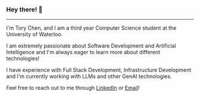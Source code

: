 ### Hey there! 👋

---

I'm Tory Chen, and I am a third year Computer Science student at the University of Waterloo.

I am extremely passionate about Software Development and Artificial Intelligence and I'm always eager to learn more about different technologies!

I have experience with Full Stack Development, Infrastructure Development and I'm currently working with LLMs and other GenAI technologies.

Feel free to reach out to me through [LinkedIn](https://www.linkedin.com/in/torychen/) or [Email](mailto:tory.chen@uwaterloo.ca)!




